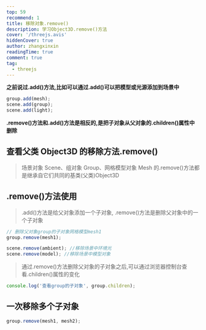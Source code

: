 ```yaml
---
top: 59
recommend: 1
title: 移除对象.remove()
description: 学习Object3D.remove()方法
cover: '/threejs.avis'
hiddenCover: true
author: zhangxinxin
readingTime: true
comment: true
tag:
  - threejs
---
```


**之前说过.add()方法,比如可以通过.add()可以把模型或光源添加到场景中**

```js
group.add(mesh);
scene.add(group);
scene.add(light);
```

**.remove()方法和.add()方法是相反的,是把子对象从父对象的.children()属性中删除**

## 查看父类 Object3D 的移除方法.remove()

> 场景对象 Scene、组对象 Group、网格模型对象 Mesh 的.remove()方法都是继承自它们共同的基类(父类)Object3D

## .remove()方法使用

> .add()方法是给父对象添加一个子对象, .remove()方法是删除父对象中的一个子对象

```js
// 删除父对象group的子对象网格模型mesh1
group.remove(mesh1);

scene.remove(ambient); //移除场景中环境光
scene.remove(model); //移除场景中模型对象
```

> 通过.remove()方法删除父对象的子对象之后,可以通过浏览器控制台查看.children()属性的变化

```js
console.log('查看group的子对象', group.children);
```

## 一次移除多个子对象

```js
group.remove(mesh1, mesh2);
```
